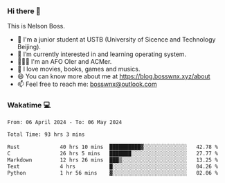 ### Hi there 👋

<!--
**bosswnx/bosswnx** is a ✨ _special_ ✨ repository because its `README.md` (this file) appears on your GitHub profile.

Here are some ideas to get you started:

- 🔭 I’m currently working on ...
- 🌱 I’m currently learning ...
- 👯 I’m looking to collaborate on ...
- 🤔 I’m looking for help with ...
- 💬 Ask me about ...
- 📫 How to reach me: ...
- 😄 Pronouns: ...
- ⚡ Fun fact: ...
-->

This is Nelson Boss.

- 🏫 I'm a junior student at USTB (University of Sicence and Technology Beijing).
- 🌱 I’m currently interested in and learning operating system.
- 🧑🏻‍💻 I'm an AFO OIer and ACMer.
- 🥰 I love movies, books, games and musics.
- 😄 You can know more about me at https://blog.bosswnx.xyz/about
- 📫 Feel free to reach me: bosswnx@outlook.com

### Wakatime 💻

<!--START_SECTION:waka-->

```txt
From: 06 April 2024 - To: 06 May 2024

Total Time: 93 hrs 3 mins

Rust             40 hrs 10 mins  ██████████▓░░░░░░░░░░░░░░   42.78 %
C                26 hrs 5 mins   ███████░░░░░░░░░░░░░░░░░░   27.77 %
Markdown         12 hrs 26 mins  ███▒░░░░░░░░░░░░░░░░░░░░░   13.25 %
Text             4 hrs           █░░░░░░░░░░░░░░░░░░░░░░░░   04.26 %
Python           1 hr 56 mins    ▓░░░░░░░░░░░░░░░░░░░░░░░░   02.06 %
```

<!--END_SECTION:waka-->
